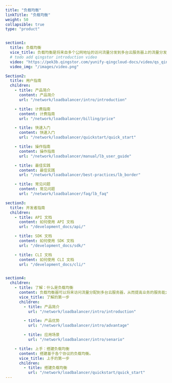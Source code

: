 ```yaml
---
title: "负载均衡"
linkTitle: "负载均衡"
weight: 50
collapsible: true
type: "product"


section1:
  title: 负载均衡
  vice_title: 负载均衡是将来自多个公网地址的访问流量分发到多台云服务器上的流量分发控制服务，并支持自动检测并隔离不可用的云服务器，从而提高业务的服务能力和可用性。
  # todo add qingstor introduction video
  video: "https://pek3b.qingstor.com/yunify-qingcloud-docs/video/qs_qingcloud_lb.mp4"
  video_img: "/images/video.png"

Section2:
  title: 用户指南
  children:
    - title: 产品简介
      content: 产品简介
      url: "/network/loadbalancer/intro/introduction"

    - title: 计费指南
      content: 计费指南
      url: "/network/loadbalancer/billing/price"

    - title: 快速入门
      content: 快速入门
      url: "/network/loadbalancer/quickstart/quick_start"

    - title: 操作指南
      content: 操作指南
      url: "/network/loadbalancer/manual/lb_user_guide"

    - title: 最佳实践
      content: 最佳实践
      url: "/network/loadbalancer/best-practices/lb_border"

    - title: 常见问题
      content: 常见问题
      url: "/network/loadbalancer/faq/lb_faq"

section3:
  title: 开发者指南
  children:
    - title: API 文档
      content: 如何使用 API 文档
      url: "/development_docs/api/"

    - title: SDK 文档
      content: 如何使用 SDK 文档
      url: "/development_docs/sdk/"

    - title: CLI 文档
      content: 如何使用 CLI 文档
      url: "/development_docs/cli/"


section4:
  children:
    - title: 了解：什么是负载均衡
      content: 负载均衡器可以将来访问流量分配到多台云服务器，从而提高业务的服务能力和可用性。
      vice_title: 了解的第一步
      children:
        - title: 产品简介
          url: "/network/loadbalancer/intro/introduction"

        - title: 产品优势
          url: "/network/loadbalancer/intro/advantage"

        - title: 应用场景
          url: "/network/loadbalancer/intro/senario"

    - title: 上手：搭建负载均衡
      content: 搭建基于各个协议的负载均衡。
      vice_title: 上手的第一步
      children:
        - title: 搭建负载均衡
          url: "/network/loadbalancer/quickstart/quick_start"       
---
```



<!-- type: "product" 这个参数表明这是一个产品index页面 -->
<!-- section1 为产品index页面 主标题 副标题 video  video_img为视频图片  -->
<!-- section2 为产品index页面 第一个大块的用户文档配置  -->
<!-- section3 为产品index页面 第二个大块的开发者文档配置  -->
<!-- section4 为产品index页面 第三个大块的学习路径配置  -->